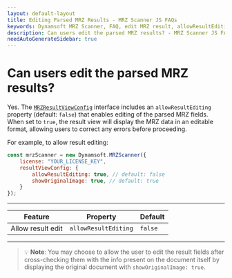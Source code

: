```yaml
---
layout: default-layout
title: Editing Parsed MRZ Results - MRZ Scanner JS FAQs
keywords: Dynamsoft MRZ Scanner, FAQ, edit MRZ result, allowResultEditing, MRZResultViewConfig, result correction
description: Can users edit the parsed MRZ results? - MRZ Scanner JS FAQs.
needAutoGenerateSidebar: true
---
```


# Can users edit the parsed MRZ results?

Yes. The [`MRZResultViewConfig`](https://www.dynamsoft.com/mrz-scanner/docs/web/api/mrz-scanner.html#mrzresultviewconfig) interface includes an `allowResultEditing` property (default: `false`) that enables editing of the parsed MRZ fields. When set to `true`, the result view will display the MRZ data in an editable format, allowing users to correct any errors before proceeding.

For example, to allow result editing:

```js
const mrzScanner = new Dynamsoft.MRZScanner({
    license: "YOUR_LICENSE_KEY",
    resultViewConfig: {
        allowResultEditing: true, // default: false
        showOriginalImage: true, // default: true
    }
});
````

---

| **Feature**       | **Property**         | **Default** |
| ----------------- | -------------------- | ----------- |
| Allow result edit | `allowResultEditing` | `false`     |

---

> 💡 **Note**:
> You may choose to allow the user to edit the result fields after cross-checking them with the info present on the document itself by displaying the original document with `showOriginalImage: true`.
